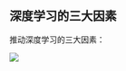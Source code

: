 ## 深度学习的三大因素

推动深度学习的三大因素：

![](https://github.com/steveLauwh/DeepLearning-notebook/raw/master/Basic%20concepts/image/DL.PNG)
